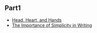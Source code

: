
## Part1

- [Head, Heart, and Hands](Part1/Head_Heart_Hands.md)
- [The Importance of Simplicity in Writing](Part1/Simple_Writing.md)